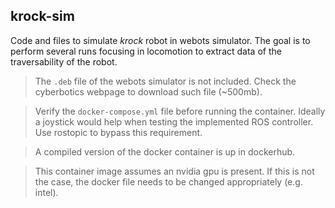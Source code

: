 ## krock-sim

Code and files to simulate *krock* robot in webots simulator. The goal is to perform several runs focusing in locomotion to extract data of the traversability of the robot.

> The `.deb` file of the webots simulator is not included. Check the cyberbotics webpage to download such file (~500mb).

> Verify the `docker-compose.yml` file before running the container. Ideally a joystick would help when testing the implemented ROS controller. Use rostopic to bypass this requirement.

> A compiled version of the docker container is up in dockerhub.

> This container image assumes an nvidia gpu is present. If this is not the case, the docker file needs to be changed appropriately (e.g. intel).
